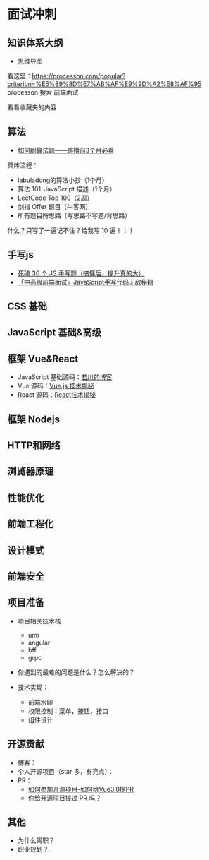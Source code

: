 # 面试冲刺

## 知识体系大纲

- 思维导图

看这里：https://processon.com/popular?criterion=%E5%89%8D%E7%AB%AF%E9%9D%A2%E8%AF%95 processon 搜索 前端面试

看看收藏夹的内容

## 算法

- [如何刷算法题——跳槽前3个月必看](https://zhuanlan.zhihu.com/p/393018866)

具体流程：

- labuladong的算法小抄（1个月）
- 算法 101-JavaScript 描述（1个月）
- LeetCode Top 100（2周）
- 剑指 Offer 题目（牛客网）
- 所有题目捋思路（写思路不写题/背思路）

什么？只写了一遍记不住？给我写 10 遍！！！

## 手写js

- [死磕 36 个 JS 手写题（搞懂后，提升真的大）](https://juejin.cn/post/6946022649768181774)
- [「中高级前端面试」JavaScript手写代码无敌秘籍](https://juejin.cn/post/6844903809206976520#heading-16)

## CSS 基础
## JavaScript 基础&高级
## 框架 Vue&React

- JavaScript 基础源码：[若川的博客](https://lxchuan12.gitee.io/)
- Vue 源码：[Vue.js 技术揭秘](https://ustbhuangyi.github.io/vue-analysis/)
- React 源码：[React技术揭秘](https://react.iamkasong.com)

## 框架 Nodejs
## HTTP和网络
## 浏览器原理
## 性能优化
## 前端工程化
## 设计模式
## 前端安全

## 项目准备

- 项目相关技术栈
  - umi
  - angular
  - bff
  - grpc

- 你遇到的最难的问题是什么？怎么解决的？
- 技术实现：
  - 前端水印
  - 权限控制：菜单，按钮，接口
  - 组件设计

## 开源贡献

- 博客：
- 个人开源项目（star 多，有亮点）：
- PR：
  - [如何参加开源项目-如何给Vue3.0提PR](https://juejin.cn/post/6844904191744278542#heading-2)
  - [你给开源项目提过 PR 吗？](https://juejin.cn/post/6992740541939056677)

## 其他

- 为什么离职？
- 职业规划？

